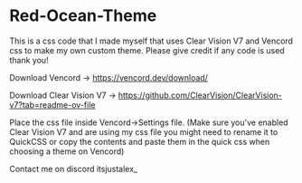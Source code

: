 # Red-Ocean-Theme
This is a css code that I made myself that uses Clear Vision V7 and Vencord css to make my own custom theme. Please give credit if any code is used thank you!

Download Vencord -> https://vencord.dev/download/

Download Clear Vision V7 -> https://github.com/ClearVision/ClearVision-v7?tab=readme-ov-file

Place the css file inside Vencord->Settings file.
(Make sure you've enabled Clear Vision V7 and are using my css file you might need to rename it to QuickCSS or copy
the contents and paste them in the quick css when choosing a theme on Vencord)

Contact me on discord itsjustalex_
